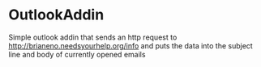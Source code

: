 # OutlookAddin
Simple outlook addin that sends an http request to http://brianeno.needsyourhelp.org/info and puts the data into the subject line and body of currently opened emails
